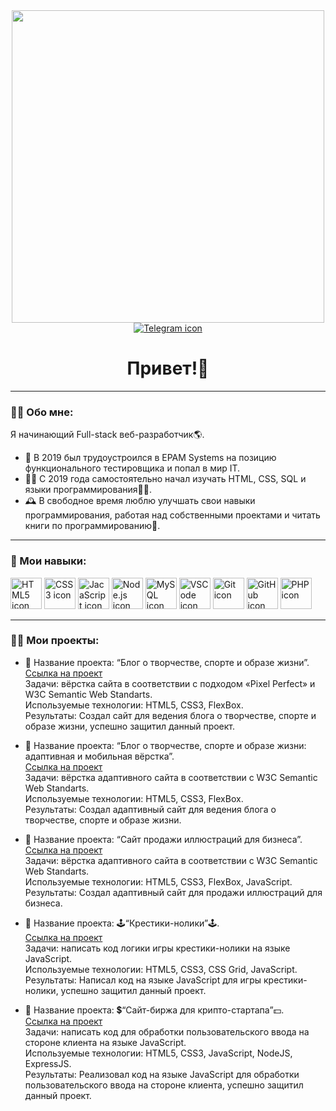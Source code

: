 <div id="header" align="center">
  <img src="https://media.giphy.com/media/PI3QGKFN6XZUCMMqJm/giphy.gif?cid=ecf05e47eesytfi41vbpfrqdwn0hdgl4vp74u6uj2tivngvq&ep=v1_gifs_search&rid=giphy.gif&ct=g" width="500">
</div>
<div id="social" align="center">
  <a href="https://t.me/G_Lancer">
    <img src="https://img.icons8.com/?size=100&id=oWiuH0jFiU0R&format=png&color=000000" alt="Telegram icon">
  </a>
</div>
<h1 align="center">
  Привет!👋
</h1>

---

### 👨‍💻 Обо мне:
Я начинающий Full-stack веб-разработчик🌎.
- 👔 В 2019 был трудоустроился в EPAM Systems на позицию функционального тестировщика и попал в мир IT.
- 👨‍🎓 С 2019 года самостоятельно начал изучать HTML, CSS, SQL и языки программирования👨‍🔬.
- 🕰️ В свободное время люблю улучшать свои навыки программирования, работая над собственными проектами и читать книги по программированию📖.

---

### 📃 Мои навыки:
<div id="skills">
  <img src="https://img.icons8.com/?size=100&id=20909&format=png&color=000000" alt="HTML5 icon" width="50px">
  <img src="https://img.icons8.com/?size=100&id=21278&format=png&color=000000" alt="CSS3 icon" width="50px">
  <img src="https://img.icons8.com/?size=100&id=108784&format=png&color=000000" alt="JacaScript icon" width="50px">
  <img src="https://img.icons8.com/?size=100&id=hsPbhkOH4FMe&format=png&color=000000" alt="Node.js icon" width="50px">
  <img src="https://img.icons8.com/?size=100&id=UFXRpPFebwa2&format=png&color=000000" alt="MySQL icon" width="50px">
  <img src="https://img.icons8.com/?size=100&id=9OGIyU8hrxW5&format=png&color=000000" alt="VSCode icon" width="50px">
  <img src="https://img.icons8.com/?size=100&id=20906&format=png&color=000000" alt="Git icon" width="50px">
  <img src="https://img.icons8.com/?size=100&id=16318&format=png&color=FAB005" alt="GitHub icon" width="50px">
  <img src="https://img.icons8.com/?size=100&id=fAMVO_fuoOuC&format=png&color=000000" alt="PHP icon" width="50px">
</div>

---

### 👨‍🎓 Мои проекты:
- 📄 Название проекта: “Блог о творчестве, спорте и образе жизни”.  
<a href="https://github.com/GLancer14/html-diploma-public">Ссылка на проект</a>  
Задачи: вёрстка сайта в соответствии с подходом «Pixel Perfect» и W3C Semantic Web Standarts.  
Используемые технологии: HTML5, CSS3, FlexBox.  
Результаты: Создал сайт для ведения блога о творчестве, спорте и образе жизни, успешно защитил данный проект.  
  
- 📃 Название проекта: “Блог о творчестве, спорте и образе жизни: адаптивная и мобильная вёрстка”.  
<a href="https://github.com/GLancer14/mq-diploma-public">Ссылка на проект</a>  
Задачи: вёрстка адаптивного сайта в соответствии с W3C Semantic Web Standarts.  
Используемые технологии: HTML5, CSS3, FlexBox.  
Результаты: Создал адаптивный сайт для ведения блога о творчестве, спорте и образе жизни.  

- 📃 Название проекта: “Сайт продажи иллюстраций для бизнеса”.  
<a href="https://github.com/GLancer14/mq-task-site-public">Ссылка на проект</a>  
Задачи: вёрстка адаптивного сайта в соответствии с W3C Semantic Web Standarts.  
Используемые технологии: HTML5, CSS3, FlexBox, JavaScript.  
Результаты: Создал адаптивный сайт для продажи иллюстраций для бизнеса.  

- 📄 Название проекта: 🕹️“Крестики-нолики”🕹️.  
<a href="https://github.com/GLancer14/pb-ttt-diploma">Ссылка на проект</a>  
Задачи: написать код логики игры крестики-нолики на языке JavaScript.  
Используемые технологии: HTML5, CSS3, CSS Grid, JavaScript.  
Результаты: Написал код на языке JavaScript для игры крестики-нолики, успешно защитил данный проект.  

- 📄 Название проекта: 💲“Сайт-биржа для крипто-стартапа”💵.  
<a href="https://github.com/GLancer14/bjs-diplom">Ссылка на проект</a>  
Задачи: написать код для обработки пользовательского ввода на стороне клиента на языке JavaScript.  
Используемые технологии: HTML5, CSS3, JavaScript, NodeJS, ExpressJS.  
Результаты: Реализовал код на языке JavaScript для обработки пользовательского ввода на стороне клиента, успешно защитил данный проект.  
